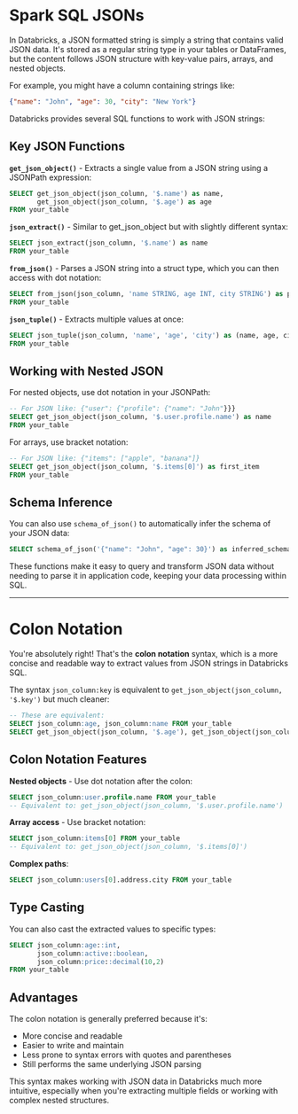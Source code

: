 # Spark SQL JSONs
In Databricks, a JSON formatted string is simply a string that contains valid JSON data. It's stored as a regular string type in your tables or DataFrames, but the content follows JSON structure with key-value pairs, arrays, and nested objects.

For example, you might have a column containing strings like:
```json
{"name": "John", "age": 30, "city": "New York"}
```

Databricks provides several SQL functions to work with JSON strings:

## Key JSON Functions

**`get_json_object()`** - Extracts a single value from a JSON string using a JSONPath expression:
```sql
SELECT get_json_object(json_column, '$.name') as name,
       get_json_object(json_column, '$.age') as age
FROM your_table
```

**`json_extract()`** - Similar to get_json_object but with slightly different syntax:
```sql
SELECT json_extract(json_column, '$.name') as name
FROM your_table
```

**`from_json()`** - Parses a JSON string into a struct type, which you can then access with dot notation:
```sql
SELECT from_json(json_column, 'name STRING, age INT, city STRING') as parsed_json
FROM your_table
```

**`json_tuple()`** - Extracts multiple values at once:
```sql
SELECT json_tuple(json_column, 'name', 'age', 'city') as (name, age, city)
FROM your_table
```

## Working with Nested JSON

For nested objects, use dot notation in your JSONPath:
```sql
-- For JSON like: {"user": {"profile": {"name": "John"}}}
SELECT get_json_object(json_column, '$.user.profile.name') as name
FROM your_table
```

For arrays, use bracket notation:
```sql
-- For JSON like: {"items": ["apple", "banana"]}
SELECT get_json_object(json_column, '$.items[0]') as first_item
FROM your_table
```

## Schema Inference

You can also use `schema_of_json()` to automatically infer the schema of your JSON data:
```sql
SELECT schema_of_json('{"name": "John", "age": 30}') as inferred_schema
```

These functions make it easy to query and transform JSON data without needing to parse it in application code, keeping your data processing within SQL.

---
# Colon Notation
You're absolutely right! That's the **colon notation** syntax, which is a more concise and readable way to extract values from JSON strings in Databricks SQL.

The syntax `json_column:key` is equivalent to `get_json_object(json_column, '$.key')` but much cleaner:

```sql
-- These are equivalent:
SELECT json_column:age, json_column:name FROM your_table
SELECT get_json_object(json_column, '$.age'), get_json_object(json_column, '$.name') FROM your_table
```

## Colon Notation Features

**Nested objects** - Use dot notation after the colon:
```sql
SELECT json_column:user.profile.name FROM your_table
-- Equivalent to: get_json_object(json_column, '$.user.profile.name')
```

**Array access** - Use bracket notation:
```sql
SELECT json_column:items[0] FROM your_table
-- Equivalent to: get_json_object(json_column, '$.items[0]')
```

**Complex paths**:
```sql
SELECT json_column:users[0].address.city FROM your_table
```

## Type Casting

You can also cast the extracted values to specific types:
```sql
SELECT json_column:age::int,
       json_column:active::boolean,
       json_column:price::decimal(10,2)
FROM your_table
```

## Advantages

The colon notation is generally preferred because it's:
- More concise and readable
- Easier to write and maintain
- Less prone to syntax errors with quotes and parentheses
- Still performs the same underlying JSON parsing

This syntax makes working with JSON data in Databricks much more intuitive, especially when you're extracting multiple fields or working with complex nested structures.
